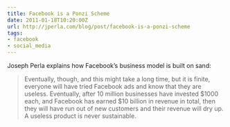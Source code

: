 ```yaml
---
title: Facebook is a Ponzi Scheme
date: 2011-01-18T10:20:00Z
url: http://jperla.com/blog/post/facebook-is-a-ponzi-scheme
tags:
- facebook
- social_media
---
```

Joseph Perla explains how Facebook’s business model is built on sand:

> Eventually, though, and this might take a long time, but it is finite, everyone will have tried Facebook ads and know that they are useless. Eventually, after 10 million businesses have invested $1000 each, and Facebook has earned $10 billion in revenue in total, then they will have run out of new customers and their revenue will dry up. A useless product is never sustainable.
